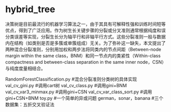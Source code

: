 # hybrid_tree
决策树是目前最流行的机器学习算法之一，由于其具有可解释性强和训练时间短等优点，得到了广泛应用。作为树生长关键步骤的分裂或分叉准则通常根据纯度和误分类误差等实现，分裂生长分为轴平行和非轴平行方式。这些分裂准则一般与数据内在结构（如类别是否是多簇或单簇组成）无关。为了弥补这一缺失，本文提出了两种混合分裂准则，分别用加权和两步法将同类内的节点间距（Between-node margin within the same class，BNM）和同一节点内的类紧性（Within-class compactness and between-class separation in the same inner node，CSN）与纯度度量相结合。

RandomForestClassification.py #混合分裂准则分类树的具体实现
val_cv_gini.py #调用cart树
val_cv_class.py #调用gini+BNM
val_cv_var3_minmax.py #调用gini+CSN
val_cv_var_class_sort.py #调用gini+CSN+BNM
toy.py #一个简单的异或问题
german，sonar，banana #三个数据集：五折交叉验证法
